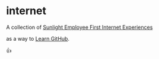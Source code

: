 internet
========

A collection of [Sunlight Employee First Internet Experiences](https://github.com/rebeccawilliams/internet/edit/master/Experiences.md)  

as a way to [Learn GitHub](https://github.com/rebeccawilliams/internet/edit/master/LearnGitHub.md).

:thumbsup:
